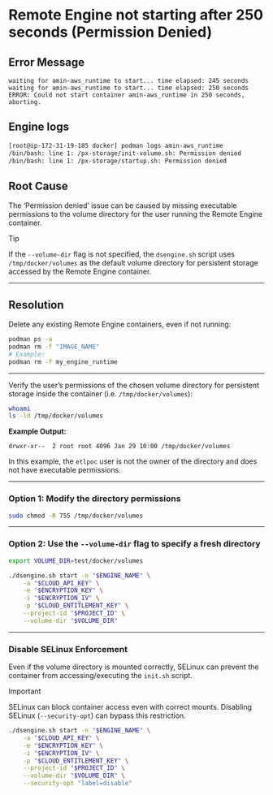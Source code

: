 # Remote Engine not starting after 250 seconds (Permission Denied)

## Error Message
```text
waiting for amin-aws_runtime to start... time elapsed: 245 seconds
waiting for amin-aws_runtime to start... time elapsed: 250 seconds
ERROR: Could not start container amin-aws_runtime in 250 seconds, aborting.
```

## Engine logs

```bash
[root@ip-172-31-19-185 docker] podman logs amin-aws_runtime
/bin/bash: line 1: /px-storage/init-volume.sh: Permission denied
/bin/bash: line 1: /px-storage/startup.sh: Permission denied
```

## Root Cause
The ‘Permission denied’ issue can be caused by missing executable permissions to the volume directory for the user running the Remote Engine container.

> [!TIP]  
> If the `--volume-dir` flag is not specified, the `dsengine.sh` script uses `/tmp/docker/volumes` as the default volume directory for persistent storage accessed by the Remote Engine container. 

---

## Resolution

Delete any existing Remote Engine containers, even if not running: 

```bash
podman ps -a
podman rm -f "IMAGE_NAME"
# Example:
podman rm -f my_engine_runtime
```

---

Verify the user’s permissions of the chosen volume directory for persistent storage inside the container (i.e. `/tmp/docker/volumes`):

```bash
whoami
ls -ld /tmp/docker/volumes
```

**Example Output:**

```text
drwxr-xr--  2 root root 4096 Jan 29 10:00 /tmp/docker/volumes
```

In this example, the `etlpoc` user is not the owner of the directory and does not have executable permissions.

---

### Option 1: Modify the directory permissions

```bash
sudo chmod -R 755 /tmp/docker/volumes
```

---

### Option 2: Use the `--volume-dir` flag to specify a fresh directory

```bash
export VOLUME_DIR=test/docker/volumes

./dsengine.sh start -n "$ENGINE_NAME" \
    -a "$CLOUD_API_KEY" \
    -e "$ENCRYPTION_KEY" \
    -i "$ENCRYPTION_IV" \
    -p "$CLOUD_ENTITLEMENT_KEY" \
    --project-id "$PROJECT_ID" \
    --volume-dir "$VOLUME_DIR"
```

---

### Disable SELinux Enforcement

Even if the volume directory is mounted correctly, SELinux can prevent the container from accessing/executing the `init.sh` script.

> [!IMPORTANT]  
> SELinux can block container access even with correct mounts. Disabling SELinux (`--security-opt`) can bypass this restriction.

```bash
./dsengine.sh start -n "$ENGINE_NAME" \
    -a "$CLOUD_API_KEY" \
    -e "$ENCRYPTION_KEY" \
    -i "$ENCRYPTION_IV" \
    -p "$CLOUD_ENTITLEMENT_KEY" \
    --project-id "$PROJECT_ID" \
    --volume-dir "$VOLUME_DIR" \
    --security-opt "label=disable"
```


